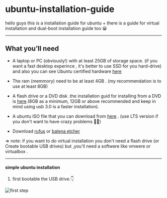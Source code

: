 # ubuntu-installation-guide
hello guys this is a installation guide for ubuntu + there is a guide for virtual installation and dual-boot installation guide too 😀

****

## What you’ll need

- A laptop or PC (obviously!) with at least 25GB of storage space. (if you want a fast desktop experince , it's better to use SSD for you hard-drive) and also you can see Ubuntu certified hardware [here](https://ubuntu.com/certified?q=&limit=20&category=Desktop&category=Laptop)

- The ram (memmory) need to be at least 4GB . (my recommendation is to use at least 8GB)

- A flash drive or a DVD disk .the installation guid for installing from a DVD is [here](https://ubuntu.com/tutorials/burn-a-dvd-on-windows#1-overview).(8GB as a minimum, 12GB or above recommended and keep in mind using usb 3.0 is a faster installation).

- A ubuntu ISO file that you can download from [here](https://ubuntu.com/download/desktop) . (use LTS version if you don't want to have crazy problems 😵‍💫)

- Download [rufus](https://rufus.ie/en/) or [balena etcher](https://www.balena.io/etcher)

=> note: if you want to do virtual installation you don't need a flash drive (or Create bootable USB drives) but ,you'll need a softwere like vmwere or virtualbox .

****

#### simple ubuntu installation

1. first bootable the USB drive.👇

![first step](https://assets.ubuntu.com/v1/a40f15d2-select-iso.png?_ga=2.100016350.152429071.1674276244-235291734.1674276244)


